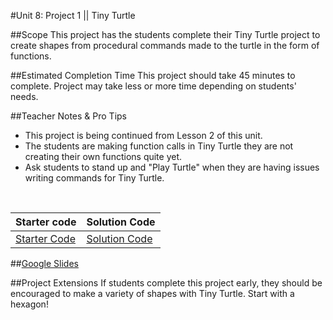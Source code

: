 #Unit 8: Project 1 || Tiny Turtle


##Scope
This project has the students complete their Tiny Turtle project to create shapes from procedural commands made to the turtle in the form of functions.

##Estimated Completion Time
This project should take 45 minutes to complete. Project may take less or more time depending on students' needs.  

##Teacher Notes & Pro Tips
* This project is being continued from Lesson 2 of this unit.
* The students are making function calls in Tiny Turtle they are not creating their own functions quite yet.
* Ask students to stand up and "Play Turtle" when they are having issues writing commands for Tiny Turtle.

<br>

| Starter code | Solution Code |
|-------|-------|
|[Starter Code](https://github.com/ScriptEdcurriculum/TinyTurtleDirections) | [Solution Code](https://github.com/ScriptEdcurriculum/solutions2016/tree/master/year1/unit8/project1)|

##[Google Slides](https://docs.google.com/presentation/d/1DQLzZokIkRzK9LYB5Zp6VmVGDXdaCd6NUt4n7XMwZLQ/edit?usp=sharing)

##Project Extensions
If students complete this project early, they should be encouraged to make a variety of shapes with Tiny Turtle. Start with a hexagon!




